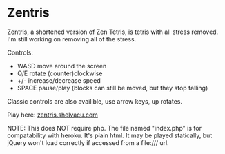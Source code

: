 Zentris
=======

Zentris, a shortened version of Zen Tetris, is tetris with all stress removed. I'm still working on removing all of the stress.

Controls:

* WASD move around the screen
* Q/E rotate (counter)clockwise
* +/- increase/decrease speed
* SPACE pause/play (blocks can still be moved, but they stop falling)

Classic controls are also availible, use arrow keys, up rotates.

Play here: [zentris.shelvacu.com](http://zentris.shelvacu.com/)

NOTE: This does NOT require php. The file named "index.php" is for compatability with heroku. It's plain html. It may be played statically, but jQuery won't load correctly if accessed from a file:/// url.
